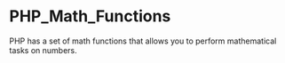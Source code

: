 # PHP_Math_Functions

PHP has a set of math functions that allows you to perform mathematical tasks on numbers.

